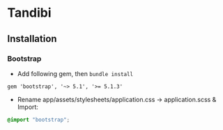<!-- # README

This README would normally document whatever steps are necessary to get the
application up and running.

Things you may want to cover:

* Ruby version

* System dependencies

* Configuration

* Database creation

* Database initialization

* How to run the test suite

* Services (job queues, cache servers, search engines, etc.)

* Deployment instructions

* ... -->

# Tandibi
## Installation
### Bootstrap
- Add following gem, then `bundle install`
```Gemfile
gem 'bootstrap', '~> 5.1', '>= 5.1.3'
```

- Rename app/assets/stylesheets/application.css -> application.scss & Import:
```scss
@import "bootstrap";
```